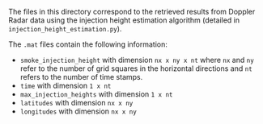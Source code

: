 The files in this directory correspond to the retrieved results from Doppler Radar data using the injection height estimation algorithm (detailed in `injection_height_estimation.py`).

The `.mat` files contain the following information: 
- `smoke_injection_height` with dimension `nx x ny x nt` where `nx` and `ny` refer to the number of grid squares in the horizontal directions and `nt` refers to the number of time stamps.
- `time` with dimension `1 x nt`
- `max_injection_heights` with dimension `1 x nt`
- `latitudes` with dimension `nx x ny`
- `longitudes` with dimension `nx x ny`
